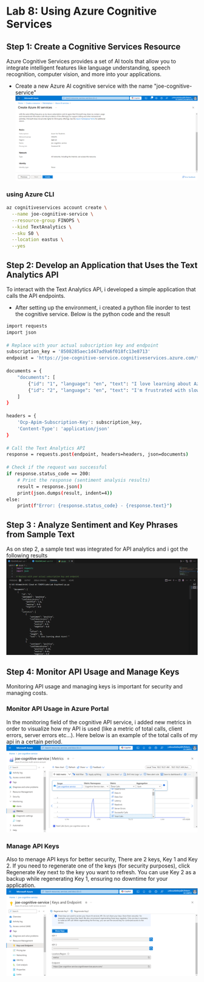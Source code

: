 # Lab 8: Using Azure Cognitive Services

## Step 1: Create a Cognitive Services Resource
Azure Cognitive Services provides a set of AI tools that allow you to integrate intelligent features like language understanding, speech recognition, computer vision, and more into your applications.
 - Create a new Azure AI cognitive service with the name "joe-cognitive-service"
 ![cognitive service](ai-cognitive-service.png)

### using Azure CLI
```bash
az cognitiveservices account create \
  --name joe-cognitive-service \
  --resource-group FINOPS \
  --kind TextAnalytics \
  --sku S0 \
  --location eastus \
  --yes
```
## Step 2: Develop an Application that Uses the Text Analytics API
To interact with the Text Analytics API, i developed a simple application that calls the API endpoints.
- After setting up the environment, i created a python file inorder to test the cognitive service. Below is the python code and the result 
```bash
import requests
import json

# Replace with your actual subscription key and endpoint
subscription_key = '8508285aec1d47ad9a6f018fc13e8713' 
endpoint = 'https://joe-cognitive-service.cognitiveservices.azure.com/text/analytics/v3.1/sentiment'

documents = {
    "documents": [
        {"id": "1", "language": "en", "text": "I love learning about Azure! It's fantastic."},
        {"id": "2", "language": "en", "text": "I'm frustrated with slow response times."}
    ]
}

headers = {
    'Ocp-Apim-Subscription-Key': subscription_key,
    'Content-Type': 'application/json'
}

# Call the Text Analytics API
response = requests.post(endpoint, headers=headers, json=documents)

# Check if the request was successful
if response.status_code == 200:
    # Print the response (sentiment analysis results)
    result = response.json()
    print(json.dumps(result, indent=4))
else:
    print(f"Error: {response.status_code} - {response.text}")
```

## Step 3 : Analyze Sentiment and Key Phrases from Sample Text
As on step 2, a sample text was integrated for API analytics and i got the following results
![code result](result-cognitive.png)

## Step 4: Monitor API Usage and Manage Keys
Monitoring API usage and managing keys is important for security and managing costs.
### Monitor API Usage in Azure Portal
In the monitoring field of the cognitive API service, i  added new metrics in order to visualize how my API is used (like a metric of total calls, client errors, server errors etc...). Here below is an example of the total calls of my api in a certain period.
![api monitoring](api-monitor.png)
### Manage API Keys
Also to menage API keys for better security, 
There are 2 keys, Key 1 and Key 2. If you need to regenerate one of the keys (for security purposes), click Regenerate Key next to the key you want to refresh.
You can use Key 2 as a backup while regenerating Key 1, ensuring no downtime for your application.
![key security](manage-api.png)